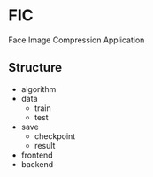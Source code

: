 # FIC

Face Image Compression Application

## Structure

- algorithm
- data
  - train
  - test
- save
  - checkpoint
  - result
- frontend
- backend

